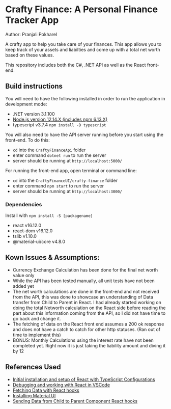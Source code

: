 
# Crafty Finance: A Personal Finance Tracker App

Author: Pranjali Pokharel

A crafty app to help you take care of your finances. This app allows you to keep track of your assets and liabilties and come up with a total net worth based on these values. 

This repository includes both the C#, .NET API as well as the React front-end.

## Build instructions
You will need to have the following installed in order to run the application in development mode: 
- .NET version 3.1.100
- [Node.js version 12.14.X (includes npm 6.13.X)](https://nodejs.org/en/download/)
- typescript v3.7.4 `npm install -D typescript`

You will also need to have the API server running before you start using the front-end. To do this:
- `cd` into the `CraftyFinanceApi` folder
-  enter command `dotnet run` to run the server
- server should be running at `http://localhost:5000/`

For running the front-end app, open terminal or command line:
- `cd` into the `CraftyFinanceUI/crafty-finance` folder
- enter command `npm start` to run the server
- server should be running at `http://localhost:3000/`

### Dependencies
Install with `npm install -S [packagename]`
- react v16.12.0
- react-dom v16.12.0
- tslib v1.10.0
- @material-ui/core v4.8.0

## Kown Issues & Assumptions:
- Currency Exchange Calculation has been done for the final net worth value only
- While the API has been tested manually, all unit tests have not been added yet
- The net worth calculations are done in the front-end and not received from the API, this was done to showcase an understanding of Data transfer from Child to Parent in React. I had already started working on doing the total Networth calculation on the React side before reading the part about this information coming from the API, so I did not have time to go back and change it.
- The fetching of data on the React front end assumes a 200 ok response and does not have a catch to catch for other http statuses. (Ran out of time to implement this)
- BONUS: Monthly Calculations using the interest rate have not been completed yet. Right now it is just taking the liability amount and diving it by 12

## References Used
- [Initial installation and setup of React with TypeScript Configurations](https://fettblog.eu/typescript-react/getting-started/)
- [Debugging and working with React in VSCode](https://code.visualstudio.com/docs/nodejs/reactjs-tutorial)
- [Fetching Data with React hooks](https://www.robinwieruch.de/react-hooks-fetch-data)
- [Installing Material UI](https://material-ui.com/getting-started/installation/)
- [Sending Data from Child to Parent Component React hooks](https://stackoverflow.com/questions/55726886/react-hook-send-data-from-child-to-parent-component)

